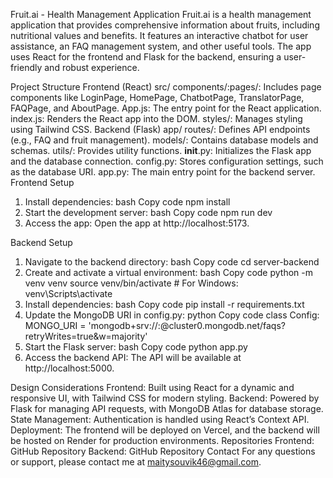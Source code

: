 Fruit.ai - Health Management Application
Fruit.ai is a health management application that provides comprehensive information about fruits, including nutritional values and benefits. It features an interactive chatbot for user assistance, an FAQ management system, and other useful tools. The app uses React for the frontend and Flask for the backend, ensuring a user-friendly and robust experience.

Project Structure
Frontend (React)
src/
components/:pages/: Includes page components like LoginPage, HomePage, ChatbotPage, TranslatorPage, FAQPage, and AboutPage.
App.js: The entry point for the React application.
index.js: Renders the React app into the DOM.
styles/: Manages styling using Tailwind CSS.
Backend (Flask)
app/
routes/: Defines API endpoints (e.g., FAQ and fruit management).
models/: Contains database models and schemas.
utils/: Provides utility functions.
**init**.py: Initializes the Flask app and the database connection.
config.py: Stores configuration settings, such as the database URI.
app.py: The main entry point for the backend server.
Frontend Setup

1. Install dependencies:
   bash
   Copy code
   npm install
2. Start the development server:
   bash
   Copy code
   npm run dev
3. Access the app:
   Open the app at http://localhost:5173.

Backend Setup

1. Navigate to the backend directory:
   bash
   Copy code
   cd server-backend
2. Create and activate a virtual environment:
   bash
   Copy code
   python -m venv venv
   source venv/bin/activate # For Windows: venv\Scripts\activate
3. Install dependencies:
   bash
   Copy code
   pip install -r requirements.txt
4. Update the MongoDB URI in config.py:
   python
   Copy code
   class Config:
   MONGO_URI = 'mongodb+srv://<username>:<password>@cluster0.mongodb.net/faqs?retryWrites=true&w=majority'
5. Start the Flask server:
   bash
   Copy code
   python app.py
6. Access the backend API:
   The API will be available at http://localhost:5000.

Design Considerations
Frontend: Built using React for a dynamic and responsive UI, with Tailwind CSS for modern styling.
Backend: Powered by Flask for managing API requests, with MongoDB Atlas for database storage.
State Management: Authentication is handled using React’s Context API.
Deployment: The frontend will be deployed on Vercel, and the backend will be hosted on Render for production environments.
Repositories
Frontend: GitHub Repository
Backend: GitHub Repository
Contact
For any questions or support, please contact me at maitysouvik46@gmail.com.
